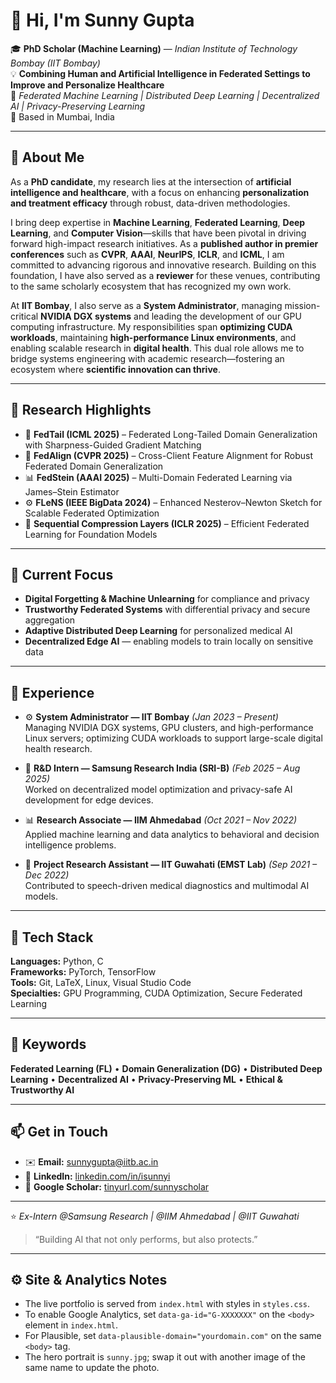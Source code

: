 # 👋 Hi, I'm Sunny Gupta  

🎓 **PhD Scholar (Machine Learning)** — *Indian Institute of Technology Bombay (IIT Bombay)*  
💡 **Combining Human and Artificial Intelligence in Federated Settings to Improve and Personalize Healthcare**  
🔗 *Federated Machine Learning | Distributed Deep Learning | Decentralized AI | Privacy-Preserving Learning*  
📍 Based in Mumbai, India  

---

## 🧠 About Me  

As a **PhD candidate**, my research lies at the intersection of **artificial intelligence and healthcare**, with a focus on enhancing **personalization and treatment efficacy** through robust, data-driven methodologies.  

I bring deep expertise in **Machine Learning**, **Federated Learning**, **Deep Learning**, and **Computer Vision**—skills that have been pivotal in driving forward high-impact research initiatives. As a **published author in premier conferences** such as **CVPR**, **AAAI**, **NeurIPS**, **ICLR**, and **ICML**, I am committed to advancing rigorous and innovative research. Building on this foundation, I have also served as a **reviewer** for these venues, contributing to the same scholarly ecosystem that has recognized my own work.  

At **IIT Bombay**, I also serve as a **System Administrator**, managing mission-critical **NVIDIA DGX systems** and leading the development of our GPU computing infrastructure. My responsibilities span **optimizing CUDA workloads**, maintaining **high-performance Linux environments**, and enabling scalable research in **digital health**. This dual role allows me to bridge systems engineering with academic research—fostering an ecosystem where **scientific innovation can thrive**.  

---

## 🧩 Research Highlights  

- 🧠 **FedTail (ICML 2025)** – Federated Long-Tailed Domain Generalization with Sharpness-Guided Gradient Matching  
- 🔗 **FedAlign (CVPR 2025)** – Cross-Client Feature Alignment for Robust Federated Domain Generalization  
- 📊 **FedStein (AAAI 2025)** – Multi-Domain Federated Learning via James–Stein Estimator  
- ⚙️ **FLeNS (IEEE BigData 2024)** – Enhanced Nesterov–Newton Sketch for Scalable Federated Optimization  
- 🧬 **Sequential Compression Layers (ICLR 2025)** – Efficient Federated Learning for Foundation Models  

---

## 🧭 Current Focus  

- **Digital Forgetting & Machine Unlearning** for compliance and privacy  
- **Trustworthy Federated Systems** with differential privacy and secure aggregation  
- **Adaptive Distributed Deep Learning** for personalized medical AI  
- **Decentralized Edge AI** — enabling models to train locally on sensitive data  

---

## 💼 Experience  

- ⚙️ **System Administrator — IIT Bombay** *(Jan 2023 – Present)*  
  Managing NVIDIA DGX systems, GPU clusters, and high-performance Linux servers; optimizing CUDA workloads to support large-scale digital health research.  

- 🧩 **R&D Intern — Samsung Research India (SRI-B)** *(Feb 2025 – Aug 2025)*  
  Worked on decentralized model optimization and privacy-safe AI development for edge devices.  

- 📊 **Research Associate — IIM Ahmedabad** *(Oct 2021 – Nov 2022)*  
  Applied machine learning and data analytics to behavioral and decision intelligence problems.  

- 🔬 **Project Research Assistant — IIT Guwahati (EMST Lab)** *(Sep 2021 – Dec 2022)*  
  Contributed to speech-driven medical diagnostics and multimodal AI models.  

---

## 🧰 Tech Stack  

**Languages:** Python, C  
**Frameworks:** PyTorch, TensorFlow  
**Tools:** Git, LaTeX, Linux, Visual Studio Code  
**Specialties:** GPU Programming, CUDA Optimization, Secure Federated Learning  

---

## 🧩 Keywords  

**Federated Learning (FL)** • **Domain Generalization (DG)** • **Distributed Deep Learning** • **Decentralized AI** • **Privacy-Preserving ML** • **Ethical & Trustworthy AI**

---

## 📫 Get in Touch  

- ✉️ **Email:** sunnygupta@iitb.ac.in  
- 💼 **LinkedIn:** [linkedin.com/in/isunnyi](https://linkedin.com/in/isunnyi)  
- 🧪 **Google Scholar:** [tinyurl.com/sunnyscholar](https://tinyurl.com/sunnyscholar)  

---

⭐️ *Ex-Intern @Samsung Research | @IIM Ahmedabad | @IIT Guwahati*  
> “Building AI that not only performs, but also protects.”

---

## ⚙️ Site & Analytics Notes

- The live portfolio is served from `index.html` with styles in `styles.css`.
- To enable Google Analytics, set `data-ga-id="G-XXXXXXX"` on the `<body>` element in `index.html`.
- For Plausible, set `data-plausible-domain="yourdomain.com"` on the same `<body>` tag.
- The hero portrait is `sunny.jpg`; swap it out with another image of the same name to update the photo.
